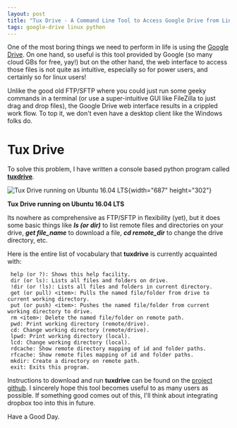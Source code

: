 ```yaml
---
layout: post
title: "Tux Drive - A Command Line Tool to Access Google Drive from Linux"
tags: google-drive linux python
---
```


One of the most boring things we need to perform in life is using the [Google Drive](https://drive.google.com/drive/). On one hand, so useful is this tool provided by Google (so many cloud GBs for free, yay!) but on the other hand, the web interface to access those files is not quite as intuitive, especially so for power users, and certainly so for linux users!<!--more-->

Unlike the good old FTP/SFTP where you could just run some geeky commands in a terminal (or use a super-intuitive GUI like FileZilla to just drag and drop files), the Google Drive web interface results in a crippled work flow. To top it, we don't even have a desktop client like the Windows folks do.

Tux Drive
=========

To solve this problem, I have written a console based python program called [**tuxdrive**](https://github.com/prahladyeri/tuxdrive).

![Tux Drive running on Ubuntu 16.04 LTS](https://raw.githubusercontent.com/prahladyeri/tuxdrive/master/screenshot.png){width="687" height="302"}

**Tux Drive running on Ubuntu 16.04 LTS**

Its nowhere as comprehensive as FTP/SFTP in flexibility (yet), but it does some basic things like ***ls (or dir)*** to list remote files and directories on your drive, ***get file\_name*** to download a file, ***cd remote\_dir*** to change the drive directory, etc.

Here is the entire list of vocabulary that **tuxdrive** is currently acquainted with:

	 help (or ?): Shows this help facility.
	 dir (or ls): Lists all files and folders on drive.
	 !dir (or !ls): Lists all files and folders in current directory.
	 get (or pull) <item>: Pulls the named file/folder from drive to current working directory.
	 put (or push) <item>: Pushes the named file/folder from current working directory to drive.
	 rm <item>: Delete the named file/folder on remote path.
	 pwd: Print working directory (remote/drive).
	 cd: Change working directory (remote/drive).
	 lpwd: Print working directory (local).
	 lcd: Change working directory (local).
	 rdcache: Show remote directory mapping of id and folder paths.
	 rfcache: Show remote files mapping of id and folder paths.
	 mkdir: Create a directory on remote path.
	 exit: Exits this program.

Instructions to download and run **tuxdrive** can be found on the [project github](https://github.com/prahladyeri/tuxdrive). I sincerely hope this tool becomes useful to as many users as possible. If something good comes out of this, I'll think about integrating dropbox too into this in future.

Have a Good Day.
